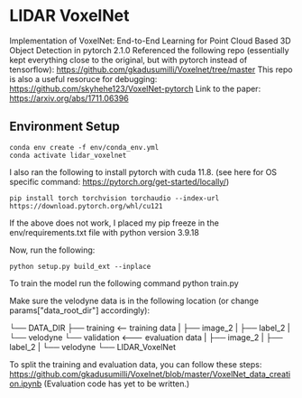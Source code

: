 # LIDAR VoxelNet

Implementation of VoxelNet: End-to-End Learning for Point Cloud Based 3D Object Detection in pytorch 2.1.0
Referenced the following repo (essentially kept everything close to the original, but with pytorch instead of tensorflow): https://github.com/gkadusumilli/Voxelnet/tree/master
This repo is also a useful resoruce for debugging: https://github.com/skyhehe123/VoxelNet-pytorch
Link to the paper: https://arxiv.org/abs/1711.06396
## Environment Setup
```
conda env create -f env/conda_env.yml
conda activate lidar_voxelnet
```
I also ran the following to install pytorch with cuda 11.8. (see here for OS specific command: https://pytorch.org/get-started/locally/)
```
pip install torch torchvision torchaudio --index-url https://download.pytorch.org/whl/cu121
```

If the above does not work, I placed my pip freeze in the env/requirements.txt file with python version 3.9.18

Now, run the following:
```
python setup.py build_ext --inplace
```

To train the model run the following command
python train.py

Make sure the velodyne data is in the following location (or change params["data_root_dir"] accordingly):

└── DATA_DIR
       ├── training   <-- training data
       |   ├── image_2
       |   ├── label_2
       |   └── velodyne
       └── validation  <--- evaluation data 
       |   ├── image_2
       |   ├── label_2
       |   └── velodyne
       └── LIDAR_VoxelNet

To split the training and evaluation data, you can follow these steps: https://github.com/gkadusumilli/Voxelnet/blob/master/VoxelNet_data_creation.ipynb
(Evaluation code has yet to be written.)
